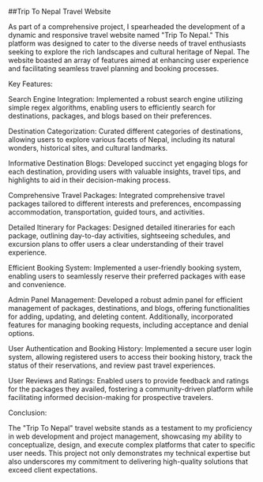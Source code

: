 
##Trip To Nepal Travel Website

As part of a comprehensive project, I spearheaded the development of a dynamic and responsive travel website named "Trip To Nepal." This platform was designed to cater to the diverse needs of travel enthusiasts seeking to explore the rich landscapes and cultural heritage of Nepal. The website boasted an array of features aimed at enhancing user experience and facilitating seamless travel planning and booking processes.

Key Features:

Search Engine Integration: Implemented a robust search engine utilizing simple regex algorithms, enabling users to efficiently search for destinations, packages, and blogs based on their preferences.

Destination Categorization: Curated different categories of destinations, allowing users to explore various facets of Nepal, including its natural wonders, historical sites, and cultural landmarks.

Informative Destination Blogs: Developed succinct yet engaging blogs for each destination, providing users with valuable insights, travel tips, and highlights to aid in their decision-making process.

Comprehensive Travel Packages: Integrated comprehensive travel packages tailored to different interests and preferences, encompassing accommodation, transportation, guided tours, and activities.

Detailed Itinerary for Packages: Designed detailed itineraries for each package, outlining day-to-day activities, sightseeing schedules, and excursion plans to offer users a clear understanding of their travel experience.

Efficient Booking System: Implemented a user-friendly booking system, enabling users to seamlessly reserve their preferred packages with ease and convenience.

Admin Panel Management: Developed a robust admin panel for efficient management of packages, destinations, and blogs, offering functionalities for adding, updating, and deleting content. Additionally, incorporated features for managing booking requests, including acceptance and denial options.

User Authentication and Booking History: Implemented a secure user login system, allowing registered users to access their booking history, track the status of their reservations, and review past travel experiences.

User Reviews and Ratings: Enabled users to provide feedback and ratings for the packages they availed, fostering a community-driven platform while facilitating informed decision-making for prospective travelers.

Conclusion:

The "Trip To Nepal" travel website stands as a testament to my proficiency in web development and project management, showcasing my ability to conceptualize, design, and execute complex platforms that cater to specific user needs. This project not only demonstrates my technical expertise but also underscores my commitment to delivering high-quality solutions that exceed client expectations.

